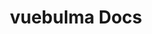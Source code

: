 ---
home: true
title: vuebulma Docs

################## heroImage: ...
################## heroImageDark: ...
heroAlt: logo
################## heroText: stuff

tagline: 👨🏿‍💻Development ongoing❣️

actions:

- text: Get Started
  link: /getting_started/
  type: primary
- text: Support Me
  link: https://paypal.me/csc530/
  type: secondary

features:

- title: Bulma
  details: A modern CSS framework based on Flexbox
- title: Vue 3
  details: A progressive, incrementally-adoptable JavaScript framework for building UI on the web.
- title: TypeScript
  details: A typed superset of JavaScript that compiles to plain JavaScript.

footer: "<a href=https:forthebadge.com><img alt='Built with Love' src='https://forthebadge.com/images/badges/built-with-love.svg' /><img alt='Check it out' src='https://forthebadge.com/images/badges/check-it-out.svg'/><img alt='Gluten free' src='https://forthebadge.com/images/badges/gluten-free.svg' /><img alt='Not a bug; a feature' src='https://forthebadge.com/images/badges/not-a-bug-a-feature.svg' /><img alt='Powered by black magic' src='https://forthebadge.com/images/badges/powered-by-black-magic.svg' /><br/></a><a href='https://github.com/csc530/vuebulma/discussions'><img src='https://img.shields.io/badge/Contribute-Discussions-brightgreen?style=for-the-badge' alt='GitHub discussions; ask questions'/></a>"
footerHtml: true

---